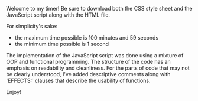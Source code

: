 Welcome to my timer! Be sure to download both the CSS style sheet and the JavaScript script along with the HTML file.

For simplicity's sake:
  - the maximum time possible is 100 minutes and 59 seconds
  - the minimum time possible is 1 second

The implementation of the JavaScript script was done using a mixture of OOP and functional programming. The structure of the code has an emphasis on readability and cleanliness. For the parts of code that may not be clearly understood, I've added descriptive comments along with 'EFFECTS:' clauses that describe the usability of functions.

Enjoy!
